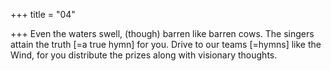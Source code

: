+++
title = "04"

+++
Even the waters swell, (though) barren like barren cows. The singers  attain the truth [=a true hymn] for you.
Drive to our teams [=hymns] like the Wind, for you distribute the prizes  along with visionary thoughts.